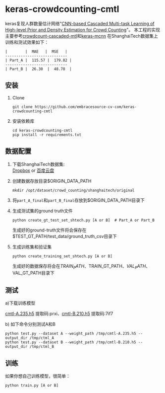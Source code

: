 # keras-crowdcounting-cmtl

keras复现人群数量估计网络"[CNN-based Cascaded Multi-task Learning of High-level Prior and Density Estimation for Crowd Counting](https://arxiv.org/pdf/1707.09605.pdf)"。
本工程的实现主要参考[crowdcount-cascaded-mtl](https://github.com/svishwa/crowdcount-cascaded-mtl)和[keras-mcnn](https://github.com/embracesource-cv-com/keras-mcnn)
在ShanghaiTech数据集上训练和测试效果如下：

    |        |  MAE   |  MSE   |
    ----------------------------
    | Part_A |  115.57 |  179.82 |
    ----------------------------
    | Part_B |  26.30  |  48.78  |

## 安装
1. Clone
    ```shell
    git clone https://github.com/embracesource-cv-com/keras-crowdcounting-cmtl
    ```

2. 安装依赖库
    ```shell
    cd keras-crowdcounting-cmtl
    pip install -r requirements.txt
    ```

## 数据配置
1. 下载ShanghaiTech数据集:    
    [Dropbox](https://www.dropbox.com/s/fipgjqxl7uj8hd5/ShanghaiTech.zip?dl=0)
    or [百度云盘](http://pan.baidu.com/s/1nuAYslz)

2. 创建数据存放目录$ORIGIN_DATA_PATH
    ```shell
    mkdir /opt/dataset/crowd_counting/shanghaitech/original
    ```

3. 将```part_A_final```和```part_B_final```存放到$ORIGIN_DATA_PATH目录下

4. 生成测试集的ground truth文件
    ```shell
    python create_gt_test_set_shtech.py [A or B]  # Part_A or Part_B
    ```
    生成好的ground-truth文件将会保存在$TEST_GT_PATH/test_data/ground_truth_csv目录下

5. 生成训练集和验证集
    ```shell
    python create_training_set_shtech.py [A or B]
    ```
    生成好的数据保存将会在$TRAIN_PATH、$TRAIN_GT_PATH、$VAL_PATH、$VAL_GT_PATH目录下

## 测试

a)下载训练模型

[cmtl-A.235.h5](https://pan.baidu.com/s/1t0vyli5z7f77n2GHdlXqww) 提取码:prxi、[cmtl-B.210.h5](https://pan.baidu.com/s/1n50pxiWAzAJk_LXgZl2heg) 提取码:7if7

b) 如下命令分别测试A和B

```shell
python test.py --dataset A --weight_path /tmp/cmtl-A.235.h5 --output_dir /tmp/ctml_A
python test.py --dataset B --weight_path /tmp/cmtl-B.210.h5 --output_dir /tmp/ctml_B
```


## 训练
如果你想自己训练模型，很简单：
```shell
python train.py [A or B]
```
